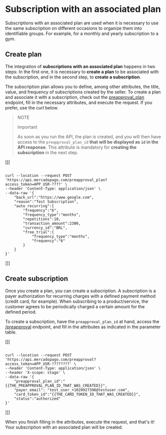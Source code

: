 # Subscription with an associated plan

Subscriptions with an associated plan are used when it is necessary to use the same subscription on different occasions to organize them into identifiable groups. For example, for a monthly and yearly subscription to a gym.

## Create plan 

The integration of **subscriptions with an associated plan** happens in two steps: In the first one, it is necessary to **create a plan** to be associated with the subscription, and in the second step, to **create a subscription**.

The subscription plan allows you to define, among other attributes, the title, value, and frequency of subscriptions created by the seller. To create a plan and associate it with a subscription, check out the [preapproval_plan](/developers/en/reference/subscriptions/_preapproval_plan/post) endpoint, fill in the necessary attributes, and execute the request. If you prefer, use the _curl_ below.

> NOTE
>
> Important
>
> As soon as you run the API, the plan is created, and you will then have access to the `preapproval_plan_id` **that will be displayed as  `id` in the API response**. This attribute is mandatory for **creating the subscription** in the next step.

[[[
```curl

curl --location --request POST 'https://api.mercadopago.com/preapproval_plan?access_token=APP_USR-????' \
--header 'Content-Type: application/json' \
--data-raw '{
	"back_url":"https://www.google.com",
	"reason":"Test Subscription",
	"auto_recurring":{
		"frequency":"6",
		"frequency_type":"months",
		"repetitions":10,
		"transaction_amount":2300,
		"currency_id":"BRL",
		"free_trial":{
			"frequency_type":"months",
			"frequency":"6"
		}
	}
}'
```
]]]

## Create subscription

Once you create a plan, you can create a subscription. A subscription is a payer authorization for recurring charges with a defined payment method (credit card, for example). When subscribing to a product/service, the customer agrees to be periodically charged a certain amount for the defined period.

To create a subscription, have the `preapproval_plan_id` at hand, access the [/preapproval](/developers/en/reference/subscriptions/_preapproval/post) endpoint, and fill in the attributes as indicated in the parameter table. 

[[[
```curl

curl --location --request POST 'https://api.mercadopago.com/preapproval?access_token=APP_USR-????????' \
--header 'Content-Type: application/json' \
--header 'X-scope: stage' \
--data-raw '{
	"preapproval_plan_id":"{{THE_PREAPPROVAL_PLAN_ID_THAT_WAS_CREATED}}",
    "payer_email": "test_user_+1020927396@testuser.com",
    "card_token_id":"{{THE_CARD_TOKEN_ID_THAT_WAS_CREATED}}",
	"status":"authorized"
}'
```
]]]

When you finish filling in the attributes, execute the request, and that's it! Your subscription with an associated plan will be created.
